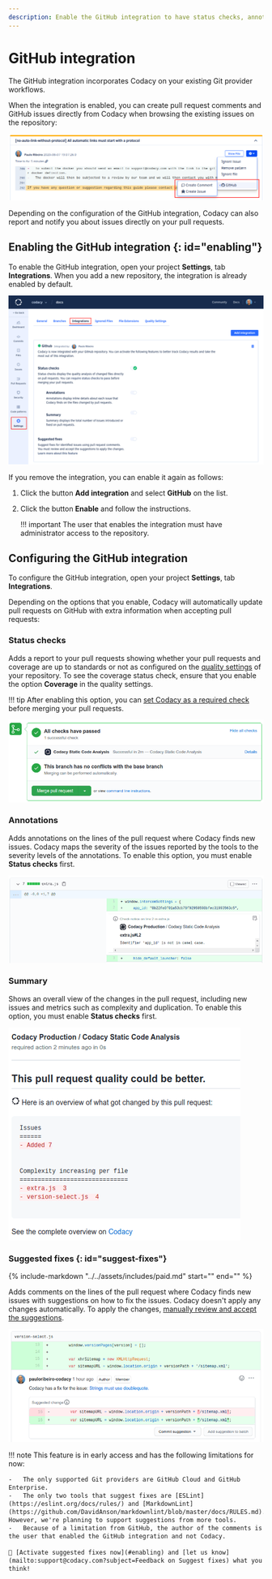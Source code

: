 ```yaml
---
description: Enable the GitHub integration to have status checks, annotations, analysis summaries, and suggested fixes from Codacy directly on pull requests.
---
```


# GitHub integration

The GitHub integration incorporates Codacy on your existing Git provider workflows.

When the integration is enabled, you can create pull request comments and GitHub issues directly from Codacy when browsing the existing issues on the repository:

![GitHub integration for issues](images/github-integration-issues.png)

Depending on the configuration of the GitHub integration, Codacy can also report and notify you about issues directly on your pull requests.

## Enabling the GitHub integration {: id="enabling"}

To enable the GitHub integration, open your project **Settings**, tab **Integrations**. When you add a new repository, the integration is already enabled by default.

![GitHub integration](images/github-integration.png)

If you remove the integration, you can enable it again as follows:

1.  Click the button **Add integration** and select **GitHub** on the list.
1.  Click the button **Enable** and follow the instructions.

    !!! important
        The user that enables the integration must have administrator access to the repository.

## Configuring the GitHub integration

To configure the GitHub integration, open your project **Settings**, tab **Integrations**.

Depending on the options that you enable, Codacy will automatically update pull requests on GitHub with extra information when accepting pull requests:

### Status checks

Adds a report to your pull requests showing whether your pull requests and coverage are up to standards or not as configured on the [quality settings](../../repositories-configure/quality-settings.md) of your repository. To see the coverage status check, ensure that you enable the option **Coverage** in the quality settings.

!!! tip
    After enabling this option, you can [set Codacy as a required check](../../faq/repositories/how-do-i-set-codacy-as-a-required-check-to-merge-prs.md#github) before merging your pull requests.

![Pull request status check on GitHub](images/github-integration-pr-status.png)

### Annotations

Adds annotations on the lines of the pull request where Codacy finds new issues. Codacy maps the severity of the issues reported by the tools to the severity levels of the annotations. To enable this option, you must enable **Status checks** first.

![Pull request annotation on GitHub](images/github-integration-pr-annotation.png)

### Summary

Shows an overall view of the changes in the pull request, including new issues and metrics such as complexity and duplication. To enable this option, you must enable **Status checks** first.

![Pull request summary on GitHub](images/github-integration-pr-summary.png)

### Suggested fixes {: id="suggest-fixes"}

{%
    include-markdown "../../assets/includes/paid.md"
    start="<!--start-paid-->"
    end="<!--end-paid-->"
%}

Adds comments on the lines of the pull request where Codacy finds new issues with suggestions on how to fix the issues. Codacy doesn't apply any changes automatically. To apply the changes, [manually review and accept the suggestions](https://docs.github.com/en/github/collaborating-with-issues-and-pull-requests/incorporating-feedback-in-your-pull-request#applying-suggested-changes).

![Comment suggesting a fix on GitHub](images/github-integration-suggest-fixes.png)

!!! note
    This feature is in early access and has the following limitations for now:

    -   The only supported Git providers are GitHub Cloud and GitHub Enterprise.
    -   The only two tools that suggest fixes are [ESLint](https://eslint.org/docs/rules/) and [MarkdownLint](https://github.com/DavidAnson/markdownlint/blob/master/docs/RULES.md). However, we're planning to support suggestions from more tools.
    -   Because of a limitation from GitHub, the author of the comments is the user that enabled the GitHub integration and not Codacy.

    📢 [Activate suggested fixes now](#enabling) and [let us know](mailto:support@codacy.com?subject=Feedback on Suggest fixes) what you think!
